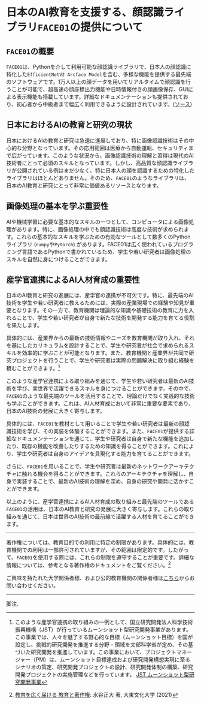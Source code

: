 # 日本のAI教育を支援する、顔認識ライブラリ`FACE01`の提供について

## `FACE01`の概要
`FACE01`は、Pythonを介して利用可能な顔認識ライブラリで、日本人の顔認識に特化した`EfficientNetV2 Arcface Model`を含む、多様な機能を提供する最先端のソフトウェアです。1万人以上の顔データを用いてリアルタイムで顔認識を行うことが可能で、超高速の顔座標出力機能や日時情報付きの顔画像保存、GUIによる表示機能も搭載しています。詳細なドキュメンテーションも提供されており、初心者から中級者まで幅広く利用できるように設計されています。([ソース](https://github.com/yKesamaru/FACE01_DEV))

## 日本におけるAIの教育と研究の現状
日本におけるAIの教育と研究は急速に進展しており、特に画像認識技術はその中心的な分野となっています。その応用範囲は医療から自動運転、セキュリティまで広がっています。このような状況から、画像認識技術の理解と習得は現代のAI技術者にとって必須のスキルとなっています。しかし、高品質な顔認識ライブラリが公開されている例はまだ少なく、特に日本人の顔を認識するための特化したライブラリはほとんどありません。そのため、`FACE01`のようなライブラリは、日本のAI教育と研究にとって非常に価値あるリソースとなります。

## 画像処理の基本を学ぶ重要性
AIや機械学習に必要な基本的なスキルの一つとして、コンピュータによる画像処理があります。特に、画像処理の中でも顔認識技術は高度な技術が求められます。これらの基本的なスキルを学ぶための有効なツールとして数多くのPythonライブラリ (`numpy`や`Pytorch`) があります。FACE01は広く使われているプログラミング言語であるPythonで書かれているため、学生や若い研究者は画像処理のスキルを自然に身につけることができます。

## 産学官連携によるAI人材育成の重要性

日本のAI教育と研究の進展には、産学官の連携が不可欠です。特に、最先端のAI技術を学生や若い研究者に教えるためには、実際の産業現場での経験や知見が重要となります。その一方で、教育機関は理論的な知識や基礎技術の教育に力を入れることで、学生や若い研究者が自身で新たな技術を開発する能力を育てる役割を果たします。

具体的には、産業界からの最新の技術情報やニーズを教育機関が取り入れ、それを基にしたカリキュラムを設計することで、学生や研究者が社会で求められるスキルを効率的に学ぶことが可能となります。また、教育機関と産業界が共同で研究プロジェクトを行うことで、学生や研究者は実際の問題解決に取り組む経験を積むことができます。[^1]

このような産学官連携による取り組みを通じて、学生や若い研究者は最新のAI技術を学び、実世界で活躍できるスキルを身につけることができます。その中で、`FACE01`のような最先端のツールを活用することで、理論だけでなく実践的な技術も学ぶことができます。これは、AI人材育成において非常に重要な要素であり、日本のAI技術の発展に大きく寄与します。

具体的には、`FACE01`を教材として用いることで学生や若い研究者は最新の顔認識技術を学び、その実装を体験することができます。また、`FACE01`が提供する詳細なドキュメンテーションを通じて、学生や研究者は自身で新たな機能を追加したり、既存の機能を改善したりするための知識を得ることができます。これにより、学生や研究者は自身のアイデアを具現化する能力を育てることができます。

さらに、`FACE01`を用いることで、学生や研究者は最新のネットワークアーキテクチャに触れる機会を得ることができます。これらのアーキテクチャを理解し、自身で実装することで、最新のAI技術の理解を深め、自身の研究や開発に活かすことができます。

以上のように、産学官連携によるAI人材育成の取り組みと最先端のツールである`FACE01`の活用は、日本のAI教育と研究の発展に大きく寄与します。これらの取り組みを通じて、日本は世界のAI技術の最前線で活躍する人材を育てることができます。

---

著作権については、教育目的での利用に特定の制限があります。具体的には、教育機関での利用は一部許可されていますが、その範囲は限定的です。したがって、`FACE01`を使用する際には、これらの制限を遵守することが重要です。詳細な情報については、参考となる著作権のドキュメントをご覧ください。[^2]

ご興味を持たれた大学関係者様、および公的教育機関の関係者様は[こちら](mailto:y.kesamaru@tokai-kaoninsho.com)からお問い合わせください。

---
脚注.
[^1]: このような産学官連携の取り組みの一例として、国立研究開発法人科学技術振興機構（JST）が行っているムーンショット型研究開発事業があります。この事業では、人々を魅了する野心的な目標（ムーンショット目標）を国が設定し、挑戦的研究開発を推進する分野・領域を文部科学省が定め、その基づいた研究開発を推進しています。この事業において、プロジェクトマネージャー（PM）は、ムーンショット目標達成および研究開発構想実現に至るシナリオの策定、研究開発プロジェクトの設計、研究開発体制の構築、研究開発プロジェクトの実施管理などを行っています。 [JST ムーンショット型研究開発事業](https://www.jst.go.jp/moonshot/)
[^2]: [教育を広く届ける 教育と著作権](http://www.ic.daito.ac.jp/~mizutani/literacy/copyright.pdf): 水谷正大 著, 大東文化大学 (2021)
